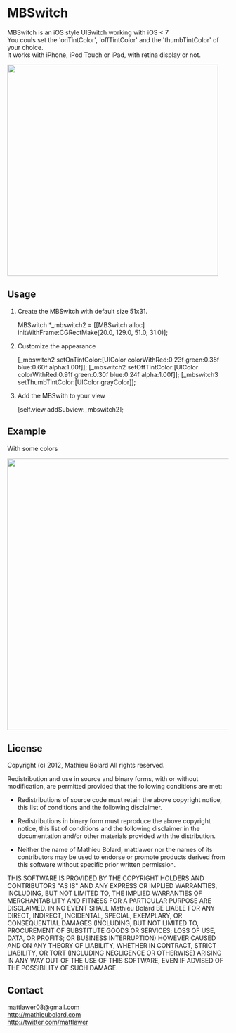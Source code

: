 MBSwitch
========

MBSwitch is an iOS style UISwitch working with iOS < 7<br />
You couls set the 'onTintColor', 'offTintColor' and the 'thumbTintColor' of your choice.<br />
It works with iPhone, iPod Touch or iPad, with retina display or not.<br />

<img width=480 src="http://i.imgur.com/ThqHN2G.gif"/>


Usage
-----

1) Create the MBSwitch with default size 51x31.

	MBSwitch *_mbswitch2 = [[MBSwitch alloc] initWithFrame:CGRectMake(20.0, 129.0, 51.0, 31.0)];
    

2) Customize the appearance
	
    [_mbswitch2 setOnTintColor:[UIColor colorWithRed:0.23f green:0.35f blue:0.60f alpha:1.00f]];
    [_mbswitch2 setOffTintColor:[UIColor colorWithRed:0.91f green:0.30f blue:0.24f alpha:1.00f]];
    [_mbswitch3 setThumbTintColor:[UIColor grayColor]];

3) Add the MBSwith to your view 
	
	[self.view addSubview:_mbswitch2];
    
    
Example
-------

With some colors

<img width=618 src="https://raw.github.com/mattlawer/MBSwitch/master/README/screen1.png"/>

    
License
-------

Copyright (c) 2012, Mathieu Bolard
All rights reserved.

Redistribution and use in source and binary forms, with or without modification, are permitted provided that the following conditions are met:
 
* Redistributions of source code must retain the above copyright notice, this list of conditions and the following disclaimer.
 
* Redistributions in binary form must reproduce the above copyright notice, this list of conditions and the following disclaimer in the documentation and/or other materials provided with the distribution.

* Neither the name of Mathieu Bolard, mattlawer nor the names of its contributors may be used to endorse or promote products derived from this software without specific prior written permission.

THIS SOFTWARE IS PROVIDED BY THE COPYRIGHT HOLDERS AND CONTRIBUTORS "AS IS" AND ANY EXPRESS OR IMPLIED WARRANTIES, INCLUDING, BUT NOT LIMITED TO, THE IMPLIED WARRANTIES OF MERCHANTABILITY AND FITNESS FOR A PARTICULAR PURPOSE ARE DISCLAIMED. IN NO EVENT SHALL Mathieu Bolard BE LIABLE FOR ANY DIRECT, INDIRECT, INCIDENTAL, SPECIAL, EXEMPLARY, OR CONSEQUENTIAL DAMAGES (INCLUDING, BUT NOT LIMITED TO, PROCUREMENT OF SUBSTITUTE GOODS OR SERVICES; LOSS OF USE, DATA, OR PROFITS; OR BUSINESS INTERRUPTION) HOWEVER CAUSED AND ON ANY THEORY OF LIABILITY, WHETHER IN CONTRACT, STRICT LIABILITY, OR TORT (INCLUDING NEGLIGENCE OR OTHERWISE) ARISING IN ANY WAY OUT OF THE USE OF THIS SOFTWARE, EVEN IF ADVISED OF THE POSSIBILITY OF SUCH DAMAGE.

Contact
-------

mattlawer08@gmail.com<br />
http://mathieubolard.com<br />
http://twitter.com/mattlawer
